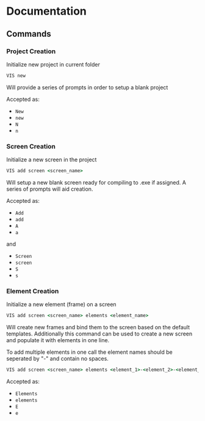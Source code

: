 # Documentation

## Commands

### Project Creation

Initialize new project in current folder

```cmd
VIS new
```

Will provide a series of prompts in order to setup a blank project

Accepted as:

- `New`
- `new`
- `N`
- `n`

### Screen Creation

Initialize a new screen in the project

```cmd
VIS add screen <screen_name>
```

Will setup a new blank screen ready for compiling to .exe if assigned. A series of prompts will aid creation.

Accepted as:

- `Add`
- `add`
- `A`
- `a`

and

- `Screen`
- `screen`
- `S`
- `s`

### Element Creation

Initialize a new element (frame) on a screen

```cmd
VIS add screen <screen_name> elements <element_name>
```

Will create new frames and bind them to the screen based on the default templates. Additionally this command can be used to create a new screen and populate it with elements in one line.

To add multiple elements in one call the element names should be seperated by "-" and contain no spaces.

```cmd
VIS add screen <screen_name> elements <element_1>-<element_2>-<element_3>
```

Accepted as:

- `Elements`
- `elements`
- `E`
- `e`
